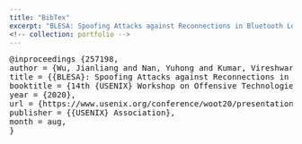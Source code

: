 ```yaml
---
title: "BibTex"
excerpt: "BLESA: Spoofing Attacks against Reconnections in Bluetooth Low Energy"
<!-- collection: portfolio -->
---
```


<pre>
@inproceedings {257198,
author = {Wu, Jianliang and Nan, Yuhong and Kumar, Vireshwar and Tian, Dave (Jing) and Bianchi, Antonio and Payer, Mathias and Xu, Dongyan},
title = {{BLESA}: Spoofing Attacks against Reconnections in Bluetooth Low Energy},
booktitle = {14th {USENIX} Workshop on Offensive Technologies ({WOOT} 20)},
year = {2020},
url = {https://www.usenix.org/conference/woot20/presentation/wu},
publisher = {{USENIX} Association},
month = aug,
}
</pre>
